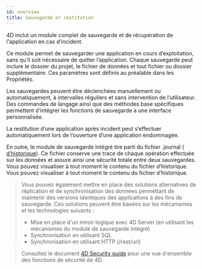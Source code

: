 ```yaml
---
id: overview
title: Sauvegarde et restitution
---
```


4D inclut un module complet de sauvegarde et de récupération de l'application en cas d’incident.

Ce module permet de sauvegarder une application en cours d’exploitation, sans qu’il soit nécessaire de quitter l’application. Chaque sauvegarde peut inclure le dossier du projet, le fichier de données et tout fichier ou dossier supplémentaire. Ces paramètres sont définis au préalable dans les Propriétés.

Les sauvegardes peuvent être déclenchées manuellement ou automatiquement, à intervalles réguliers et sans intervention de l’utilisateur. Des commandes de langage ainsi que des méthodes base spécifiques permettent d’intégrer les fonctions de sauvegarde à une interface personnalisée.

La restitution d’une application après incident peut s’effectuer automatiquement lors de l’ouverture d’une application endommagée.

En outre, le module de sauvegarde intégré tire parti du fichier .journal ([ d’historique](log.md)). Ce fichier conserve une trace de chaque opération effectuée sur les données et assure ainsi une sécurité totale entre deux sauvegardes. Vous pouvez visualiser à tout moment le contenu du fichier d’historique. Vous pouvez visualiser à tout moment le contenu du fichier d’historique.

> Vous pouvez également mettre en place des solutions alternatives de réplication et de synchronisation des données permettant de maintenir des versions identiques des applications à des fins de sauvegarde. Ces solutions peuvent être basées sur les mécanismes et les technologies suivants :
>
> - Mise en place d'un miroir logique avec 4D Server (en utilisant les mécanismes du module de sauvegarde intégré)
> - Synchronisation en utilisant SQL
> - Synchronisation en utilisant HTTP (/rest/url)

> Consultez le document [4D Security guide](https://blog.4d.com/4d-security-guide/) pour une vue d'ensemble des fonctions de sécurité de 4D.
